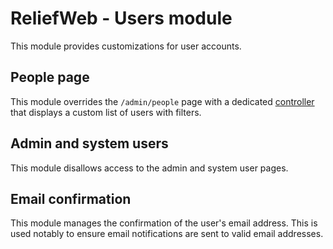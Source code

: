 ReliefWeb - Users module
========================

This module provides customizations for user accounts.

## People page

This module overrides the `/admin/people` page with a dedicated [controller](src/Controller/UserController.php) that displays a custom list of users with filters.

## Admin and system users

This module disallows access to the admin and system user pages.

## Email confirmation

This module manages the confirmation of the user's email address. This is used notably to ensure email notifications are sent to valid email addresses.
